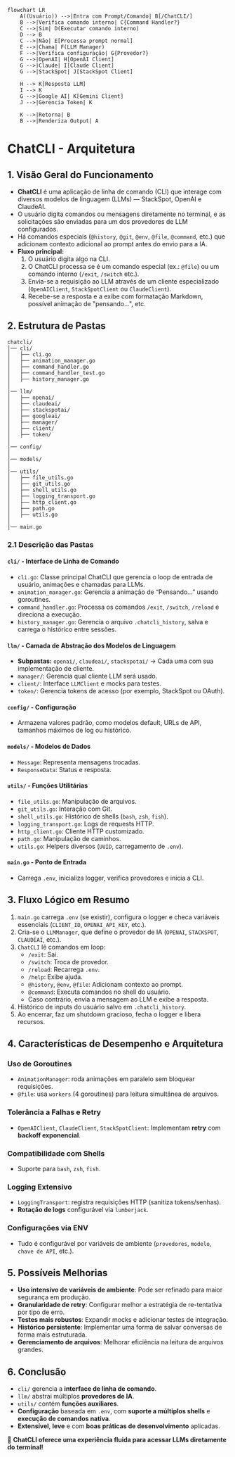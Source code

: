 ```mermaid
flowchart LR
    A((Usuário)) -->|Entra com Prompt/Comando| B[/ChatCLI/]
    B -->|Verifica comando interno| C{Command Handler?}
    C -->|Sim| D(Executar comando interno)
    D --> B
    C -->|Não| E[Processa prompt normal]
    E -->|Chama| F(LLM Manager)
    F -->|Verifica configuração| G{Provedor?}
    G -->|OpenAI| H[OpenAI Client]
    G -->|Claude| I[Claude Client]
    G -->|StackSpot| J[StackSpot Client]
        
    H --> K[Resposta LLM]
    I --> K
    G -->|Google AI| K[Gemini Client]
    J -->|Gerencia Token| K
        
    K -->|Retorna| B
    B -->|Renderiza Output| A
```

# ChatCLI - Arquitetura

## 1. Visão Geral do Funcionamento

- **ChatCLI** é uma aplicação de linha de comando (CLI) que interage com diversos modelos de linguagem (LLMs) — StackSpot, OpenAI e ClaudeAI.
- O usuário digita comandos ou mensagens diretamente no terminal, e as solicitações são enviadas para um dos provedores de LLM configurados.
- Há comandos especiais (`@history`, `@git`, `@env`, `@file`, `@command`, etc.) que adicionam contexto adicional ao prompt antes do envio para a IA.
- **Fluxo principal:**
    1. O usuário digita algo na CLI.
    2. O ChatCLI processa se é um comando especial (ex.: `@file`) ou um comando interno (`/exit`, `/switch` etc.).
    3. Envia-se a requisição ao LLM através de um cliente especializado (`OpenAIClient`, `StackSpotClient` ou `ClaudeClient`).
    4. Recebe-se a resposta e a exibe com formatação Markdown, possível animação de "pensando...", etc.

## 2. Estrutura de Pastas

```
chatcli/
│── cli/
│   ├── cli.go
│   ├── animation_manager.go
│   ├── command_handler.go
│   ├── command_handler_test.go
│   ├── history_manager.go
│
│── llm/
│   ├── openai/
│   ├── claudeai/
│   ├── stackspotai/
│   ├── googleai/
│   ├── manager/
│   ├── client/
│   ├── token/
│
│── config/
│
│── models/
│
│── utils/
│   ├── file_utils.go
│   ├── git_utils.go
│   ├── shell_utils.go
│   ├── logging_transport.go
│   ├── http_client.go
│   ├── path.go
│   ├── utils.go
│
│── main.go
```

### 2.1 **Descrição das Pastas**

#### `cli/` - Interface de Linha de Comando
- `cli.go`: Classe principal ChatCLI que gerencia o loop de entrada de usuário, animações e chamadas para LLMs.
- `animation_manager.go`: Gerencia a animação de “Pensando…” usando goroutines.
- `command_handler.go`: Processa os comandos `/exit`, `/switch`, `/reload` e direciona a execução.
- `history_manager.go`: Gerencia o arquivo `.chatcli_history`, salva e carrega o histórico entre sessões.

#### `llm/` - Camada de Abstração dos Modelos de Linguagem
- **Subpastas:** `openai/`, `claudeai/`, `stackspotai/` → Cada uma com sua implementação de cliente.
- `manager/`: Gerencia qual cliente LLM será usado.
- `client/`: Interface `LLMClient` e mocks para testes.
- `token/`: Gerencia tokens de acesso (por exemplo, StackSpot ou OAuth).

#### `config/` - Configuração
- Armazena valores padrão, como modelos default, URLs de API, tamanhos máximos de log ou histórico.

#### `models/` - Modelos de Dados
- `Message`: Representa mensagens trocadas.
- `ResponseData`: Status e resposta.

#### `utils/` - Funções Utilitárias
- `file_utils.go`: Manipulação de arquivos.
- `git_utils.go`: Interação com Git.
- `shell_utils.go`: Histórico de shells (`bash`, `zsh`, `fish`).
- `logging_transport.go`: Logs de requests HTTP.
- `http_client.go`: Cliente HTTP customizado.
- `path.go`: Manipulação de caminhos.
- `utils.go`: Helpers diversos (`UUID`, carregamento de `.env`).

#### `main.go` - Ponto de Entrada
- Carrega `.env`, inicializa logger, verifica provedores e inicia a CLI.

## 3. Fluxo Lógico em Resumo

1. `main.go` carrega `.env` (se existir), configura o logger e checa variáveis essenciais (`CLIENT_ID`, `OPENAI_API_KEY`, etc.).
2. Cria-se o `LLMManager`, que define o provedor de IA (`OPENAI`, `STACKSPOT`, `CLAUDEAI`, etc.).
3. `ChatCLI` lê comandos em loop:
    - `/exit`: Sai.
    - `/switch`: Troca de provedor.
    - `/reload`: Recarrega `.env`.
    - `/help`: Exibe ajuda.
    - `@history`, `@env`, `@file`: Adicionam contexto ao prompt.
    - `@command`: Executa comandos no shell do usuário.
    - Caso contrário, envia a mensagem ao LLM e exibe a resposta.
4. Histórico de inputs do usuário salvo em `.chatcli_history`.
5. Ao encerrar, faz um shutdown gracioso, fecha o logger e libera recursos.

## 4. Características de Desempenho e Arquitetura

### Uso de Goroutines
- `AnimationManager`: roda animações em paralelo sem bloquear requisições.
- `@file`: usa `workers` (4 goroutines) para leitura simultânea de arquivos.

### Tolerância a Falhas e Retry
- `OpenAIClient`, `ClaudeClient`, `StackSpotClient`: Implementam **retry** com **backoff exponencial**.

### Compatibilidade com Shells
- Suporte para `bash`, `zsh`, `fish`.

### Logging Extensivo
- `LoggingTransport`: registra requisições HTTP (sanitiza tokens/senhas).
- **Rotação de logs** configurável via `lumberjack`.

### Configurações via ENV
- Tudo é configurável por variáveis de ambiente (`provedores`, `modelo`, `chave de API`, etc.).

## 5. Possíveis Melhorias

- **Uso intensivo de variáveis de ambiente**: Pode ser refinado para maior segurança em produção.
- **Granularidade de retry**: Configurar melhor a estratégia de re-tentativa por tipo de erro.
- **Testes mais robustos**: Expandir mocks e adicionar testes de integração.
- **Histórico persistente**: Implementar uma forma de salvar conversas de forma mais estruturada.
- **Gerenciamento de arquivos**: Melhorar eficiência na leitura de arquivos grandes.

## 6. Conclusão

- `cli/` gerencia a **interface de linha de comando**.
- `llm/` abstrai múltiplos **provedores de IA**.
- `utils/` contém **funções auxiliares**.
- **Configuração** baseada em `.env`, com **suporte a múltiplos shells** e **execução de comandos nativa**.
- **Extensível**, **leve** e com **boas práticas de desenvolvimento** aplicadas.

🚀 **ChatCLI oferece uma experiência fluida para acessar LLMs diretamente do terminal!**

